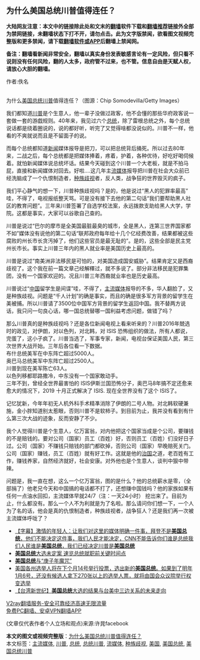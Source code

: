  <h2>为什么美国总统川普值得连任？</h2> <p class="notice"><b>大陆网友注意：本文中的链接除此处和文末的<a href="https://github.com/bannedbook/fanqiang" >翻墙</a>软件下载和<a href="https://github.com/killgcd/justmysocks/blob/master/README.md">翻墙推荐</a>链接外全部为禁网链接，未翻墙状态下打不开，请勿点击。此为文字版禁闻，欲看图文视频完整版和更多禁闻，请下载<a href="https://github.com/bannedbook/fanqiang">翻墙软件或APP</a>后翻墙上禁闻网。</p><p>备注：翻墙看新闻非常安全，翻墙以真实身份发表敏感言论有一定风险，但只看不说则没有任何风险，翻的人太多，政府管不过来，也不管。信息自由是天赋人权，请放心大胆的翻墙。</b></p>  <div class="entry"> <p>作者:佚名</p> <p><br /> 为什么<a href="https://www.bannedbook.org/bnews/tag/%e7%be%8e%e5%9b%bd/" class="st_tag internal_tag" rel="tag" title="标签 美国 下的日志">美国</a><a href="https://www.bannedbook.org/bnews/tag/%E6%80%BB%E7%BB%9F%E5%B7%9D%E6%99%AE/" class="st_tag internal_tag" rel="tag" title="标签 总统川普 下的日志">总统川普</a>值得连任？（图源：Chip Somodevilla/Getty Images） </p> <p> 我们都知道<a href="https://www.bannedbook.org/bnews/tag/%e5%b7%9d%e6%99%ae/" class="st_tag internal_tag" rel="tag" title="标签 川普 下的日志">川普</a>是个生意人，他一辈子没做过政客，他不会懂的那些华府政客说一套做一套的游戯规则。40年来，我见过六个<a href="https://www.bannedbook.org/bnews/tag/%e6%80%bb%e7%bb%9f/" class="st_tag internal_tag" rel="tag" title="标签 总统 下的日志">总统</a>，除了雷根总统之外，每个总统说话都是绕着圈说的，说的都好听，听完了又觉得啥都没说似的。川普不一样，他看的不爽就说而且是不留面子的说。 </p>  <p>而每个总统都知道<span class='wp_keywordlink_affiliate'><a href="https://www.bannedbook.org/" title="新闻">新闻</a></span>媒体报导是把刀，可以把总统背后捅死。所以过去80年来，二战之后，每个总统都是把媒体捧着，疼着，护着，各种优待，好吃好喝伺候着。就怕新闻媒体说总统坏话。结果今天碰到这个川普一个大老板，就是不拍马屁，直接和新闻媒体对回去。好啦&#8230;.这几年主<a href="https://www.bannedbook.org/bnews/tag/%E6%B5%81%E5%AA%92%E4%BD%93/" class="st_tag internal_tag" rel="tag" title="标签 流媒体 下的日志">流媒体</a>报导把川普在社会大众前已经洗脑成了一个仇恨制造者，<a href="https://www.bannedbook.org/bnews/tag/%e7%a7%8d%e6%97%8f%e6%ad%a7%e8%a7%86/" class="st_tag internal_tag" rel="tag" title="标签 种族歧视 下的日志">种族歧视</a>者，反人类，战争狂的世界毁灭的疯子。</p> <p> 我们平心静气的想一下，川普种族歧视吗？是的，他是说过“黑人的犯罪率最高” 哇，不得了，电视报纸整天骂。可是没有接下去他的第二句话“我们要帮助黑人社区的教育问题”。三年来川普签署了自选学校法案，永远拨款支助给黑人大学，学院。这都是事实，大家可以谷歌自己查的。</p> <p> 川普是说过“巴尔的摩市是全美国最脏最臭的城市，全是黑人，连第三世界国家都不如”媒体没有说他的第二句话“联邦政府每年给十几个亿经费改善，结果都被这些腐败的州长市长贪汚掉了，他们这些官员是最无耻的”。是的，这些全部是民主党州长市长。事实上川普三年内的黑人就业率是美国历史上最高的。</p>  <p> 川普是说过“南美洲非法移民是可怕的，对美国造成国安威胁”。结果肯定又是西裔歧视了。这个我在前一篇文章己经解䆁过，就不多说了。部分非法移民是犯罪集团，没有一个国家欢迎的。况且川普三年西裔就业率也是历史最高。</p> <p> 川普说过“<span class='wp_keywordlink_affiliate'><a href="https://www.bannedbook.org/" title="中国" target="_blank">中国</a></span>留学生是间谍”哇，不得了，<a href="https://www.bannedbook.org/bnews/tag/%e4%b8%bb%e6%b5%81%e5%aa%92%e4%bd%93/" class="st_tag internal_tag" rel="tag" title="标签 主流媒体 下的日志">主流媒体</a>报导的不多，华人翻脸了，又是种族歧视。问题是“千人计划”的确是事实，而且的确是很多军方背景的留学生在美被捕。所以川普请了3500位中国军方背景的留学生返回中国。我不替两方说话，我只问一句良心话，哪一国总统替哪一国利益考虑问题，做错了吗？</p> <p> 那么川普真的是种族歧视吗？还是各位新闻电视上看来听来的？川普2016年兢选时的政见，对伊朗，对以色列，对北韩，对 ISIS 恐怖组织的做法，所有人都说，完蛋了，这小子疯了。川普当选了，军事专家，新闻，电视台保证美国人民，第三次世界大战开始。三年后各位看一下数据。<br /> 布什总统美军在中东阵亡超过5000人。<br /> 奥巴马总统美军中东阵亡超过2500人。<br /> 川普到现在美军陈亡63人。<br /> 以色列移都耶路撒冷，中东没有一个国家敢动手。<br /> 三年不到，曾经全世界最害怕的 ISIS伊斯兰国恐怖分子，奥巴马8年搞不定还愈来愈大的情况下，2019 十月正式解决了 ISIS. 现在全世界没有了这个 ISIS了。</p>  <p> 记忆犹新，今年年初无人机外科手术精凖消除了伊朗的二号人物。对北韩软硬兼施，金小胖知道别太惹眼，否则川普不是软柿子。到目前为止，我并没有看到有什么第三次大战的迹象，反而安静了不少。</p> <p> 我个人觉得川普是个生意人，亿万富翁，对内他把这个国家当成是个公司，要赚钱的不是赔钱的。要对公司（国家）员工（百姓）好，否则员工（百姓）们没好日子过。公司（国家）不赚钱只赔钱的部门都砍掉，否则公司（国家）早晚赔死关门。公司（国家）赚钱，员工（百姓）就有好工作。这就是他的<span class='wp_keywordlink'><a href="https://www.bannedbook.org/forum24/topic8925.html" title="《治国大道》" target="_blank">治国</a></span>之道，老百姓有工作，赚钱养家，自然经济就好，社会安康。对外他也是个生意人，谈判中狠中带辣。</p> <p> 问题是，我一直在想，这么一个亿万富翁，图的是什么？他的总统薪水是零，（全部捐了）他老兄今天和中国搞的电话都不打了，还想赚中国钱吗？他的家族如果有任何一点油水回扣，主流媒体早就24/7（注：一天24小时） 挖岀来了。目前为止，什么都没有。那么一个人不为利就是为了名啦。那么请问你们想一下，一个人为了名的话，他会是真的仇恨制造者，种族歧视者，战争狂人？还是我们再一次被主流媒体呼咙了？ </p>  <ul class='op-related-articles' title='相关阅读'> <li><a href='https://www.bannedbook.org/bnews/bannedvideo/20201121/1434553.html' target='_blank'>【字幕】激情的年轻人：让我们对这里的媒体明确一件事，拜登不是<b>美国总统</b>，他们不能决定这件事，我们人民才能决定，CNN不能告诉你们谁是总统我们人民谁是<b>美国总统</b>，我们已经决定川普是<b>美国总统</b></a></li> <li><a href='https://www.bannedbook.org/bnews/bannedvideo/20201120/1433923.html' target='_blank'><b>美国总统</b>大选未定案 速览总统就职前关键时间点</a></li> <li><a href='https://www.bannedbook.org/bnews/cnnews/20201120/1433880.html' target='_blank'><b>美国总统</b>与“庚子年魔咒”</a></li> <li><a href='https://www.bannedbook.org/bnews/bannedvideo/20201118/1433163.html' target='_blank'>美国各州选举人将在下个月14号举行投票，选出新的<b>美国总统</b>。如果到了明年1月6号，还没有候选人拿下270张以上的选举人票，就将由国会众议院举行权变选举</a></li> <li><a href='https://www.bannedbook.org/bnews/taiwannews/20201118/1433152.html' target='_blank'>【台湾新世纪】<b>美国总统</b>大选的结果与台美中三边关系的未来走向</a></li> </ul> <p class="texttj"> <a href="https://www.bannedbook.org/forum23/topic22702.html" target="_blank">V2ray翻墙服务-安全可靠经济高速无限流量</a><br/> <a href="https://github.com/bannedbook/fanqiang/wiki/%E7%A6%81%E9%97%BB%E7%BD%91%E5%AE%89%E5%8D%93%E7%BF%BB%E5%A2%99%E6%96%B0%E9%97%BBAPP" target="_blank">免费PC翻墙、安卓VPN翻墙APP</a></p><p> (文章仅代表作者个人立场和观点)来源:许晁facebook</p><a name='sharetosocial'></a>       <div><b>本文的图文或视频完整版</b>：<a href='https://www.bannedbook.org/bnews/comments/20201122/1434964.html'>为什么美国总统川普值得连任？</a></div>  </div><!--END ENTRY--> <div class="postfooter"> <div>本文标签：<a href="https://www.bannedbook.org/bnews/tag/%e4%b8%bb%e6%b5%81%e5%aa%92%e4%bd%93/" rel="tag">主流媒体</a>, <a href="https://www.bannedbook.org/bnews/tag/%e5%b7%9d%e6%99%ae/" rel="tag">川普</a>, <a href="https://www.bannedbook.org/bnews/tag/%e6%80%bb%e7%bb%9f/" rel="tag">总统</a>, <a href="https://www.bannedbook.org/bnews/tag/%E6%80%BB%E7%BB%9F%E5%B7%9D%E6%99%AE/" rel="tag">总统川普</a>, <a href="https://www.bannedbook.org/bnews/tag/%E6%B5%81%E5%AA%92%E4%BD%93/" rel="tag">流媒体</a>, <a href="https://www.bannedbook.org/bnews/tag/%e7%a7%8d%e6%97%8f%e6%ad%a7%e8%a7%86/" rel="tag">种族歧视</a>, <a href="https://www.bannedbook.org/bnews/tag/%e7%be%8e%e5%9b%bd/" rel="tag">美国</a>, <a href="https://www.bannedbook.org/bnews/tag/%e7%be%8e%e5%9b%bd%e6%80%bb%e7%bb%9f/" rel="tag">美国总统</a>, <a href="https://www.bannedbook.org/bnews/tag/%E7%BE%8E%E5%9B%BD%E6%80%BB%E7%BB%9F%E5%B7%9D%E6%99%AE/" rel="tag">美国总统川普</a></div>  </div><!--END POSTFOOTER--> 